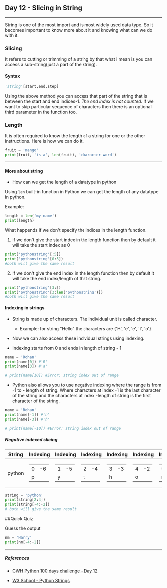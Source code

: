 ## Day 12 - Slicing in String

---

String is one of the most import and is most widely used data type. So it becomes important to know more about it and knowing what can we do with it.

### Slicing

It refers to cutting or trimming of a string by that what i mean is you can access a sub-string(just a part of the string).

#### Syntax
```python
'string'[start,end,step]
```


Using the above method you can access that part of the string that is between the start and end indices-1. *The end index is not counted.* If we want to skip particular sequence of characters then there is an optional third parameter in the function too.

### Length

It is often required to know the length of a string for one or the other instructions. Here is how we can do it.

```python
fruit = 'mango'
print(fruit, 'is a', len(fruit), 'character word')
```

---

#### More about string

- How can we get the length of a datatype in python

Using `len` built-in function in Python we can get the length of any datatype in python.

Example:
```python
length = len('my name')
print(length)
```

What happends if we don't specify the indices in the length function.

1. If we don't give the start index in the length function then by default it will take the start index as 0

```python
print('pythonstring'[:5])
print('pythonstring'[0:5])
#both will give the same result
```

2. If we don't give the end index in the length function then by default it will take the end index/length of that string.

```python
print('pythonstring'[3:])
print('pythonstring'[3:len('pythonstring')])
#both will give the same result
```


#### Indexing in strings

- String is made up of characters. The individual unit is called character. 
    - Example: for string "Hello" the characters are {'H', 'e', 'e', 'l', 'o'}

- Now we can also access these individual strings using indexing.

- Indexing starts from 0 and ends in length of string - 1

```python
name = 'Rohan'
print(name[0]) #'R'
print(name[3]) #'a'

# print(name[10]) #Error: string index out of range
```

- Python also allows you to use negative indexing where the range is from -1 to - length of string. Where characters at index -1 is the last character of the string and the characters at index -length of string is the first character of the string.

```python
name = 'Rohan'
print(name[-1]) #'n'
print(name[-3]) #'h'

# print(name[-10]) #Error: string index out of range
```

##### Negative indexed slicing

|String|Indexing|Indexing|Indexing|Indexing|Indexing|Indexing
|:---:|:---:|:---:|:---:|:---:|:---:|:---:|
|python|<table><tr><td>0</td><td>-6</td></tr><tr><td colspan='2'>p</td></tr></table>|<table><tr><td>1</td><td>-5</td></tr><tr><td colspan='2'>y</td></tr></table>|<table><tr><td>2</td><td>-4</td></tr><tr><td colspan='2'>t</td></tr></table>|<table><tr><td>3</td><td>-3</td></tr><tr><td colspan='2'>h</td></tr></table>|<table><tr><td>4</td><td>-2</td></tr><tr><td colspan='2'>o</td></tr></table>|<table><tr><td>5</td><td>-1</td></tr><tr><td colspan='2'>n</td></tr></table>|


```python
string = 'python'
print(string[2:4])
print(string[-4:-2])
# both will give the same result
```

##Quick Quiz

Guess the output

```python
nm = 'Harry'
print(nm[-4:-2])
```

---

##### References

- [CWH Python 100 days challenge - Day 12](https://youtu.be/8jW7lpT8HW8?list=PLu0W_9lII9agwh1XjRt242xIpHhPT2llg)

- [W3 School - Python Strings](https://www.w3schools.com/python/python_strings.asp)